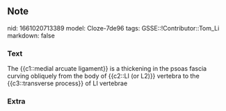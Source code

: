 ## Note
nid: 1661020713389
model: Cloze-7de96
tags: GSSE::!Contributor::Tom_Li
markdown: false

### Text
<div>
  The {{c1::medial arcuate ligament}} is a thickening in the psoas
  fascia curving obliquely from the body of {{c2::LI (or L2)}}
  vertebra to the {{c3::transverse process}} of LI vertebrae
</div>

### Extra

